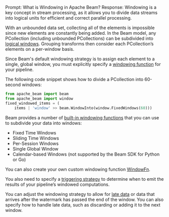 Prompt:
What is Windowing in Apache Beam?
Response:
Windowing is a key concept in stream processing, as it allows you to divide data streams into logical units for efficient and correct parallel processing.

With an unbounded data set, collecting all of the elements is impossible since new elements are constantly being added. In the Beam model, any PCollection (including unbounded PCollections) can be subdivided into [logical windows](https://beam.apache.org/documentation/programming-guide/#windowing-basics). Grouping transforms then consider each PCollection’s elements on a per-window basis.

Since Beam's default windowing strategy is to assign each element to a single, global window, you must explicitly specify a [windowing function](https://beam.apache.org/documentation/programming-guide/#setting-your-pcollections-windowing-function) for your pipeline.

The following code snippet shows how  to divide a PCollection into 60-second windows:
```python
from apache_beam import beam
from apache_beam import window
fixed_windowed_items = (
    items | 'window' >> beam.WindowInto(window.FixedWindows(60)))
```

Beam provides a number of [built-in windowing functions](https://beam.apache.org/documentation/programming-guide/#provided-windowing-functions) that you can use to subdivide your data into windows:
- Fixed Time Windows
- Sliding Time Windows
- Per-Session Windows
- Single Global Window
- Calendar-based Windows (not supported by the Beam SDK for Python or Go)

You can also create your own custom windowing function [WindowFn](https://github.com/apache/beam/blob/master/sdks/python/apache_beam/transforms/window.py).

You also need to specify a [triggering strategy](https://beam.apache.org/documentation/programming-guide/#triggers) to determine when to emit the results of your pipeline’s windowed computations.

You can adjust the windowing strategy to allow for [late data](https://beam.apache.org/documentation/programming-guide/#watermarks-and-late-data) or data that arrives after the watermark has passed the end of the window. You can also specify how to handle late data, such as discarding or adding it to the next window.
